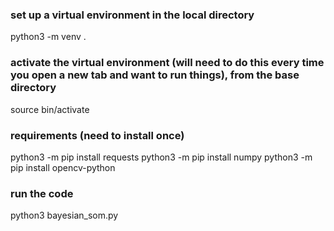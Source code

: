 ### set up a virtual environment in the local directory

python3 -m venv .

### activate the virtual environment (will need to do this every time you open a new tab and want to run things), from the base directory

source bin/activate

### requirements (need to install once)

python3 -m pip install requests
python3 -m pip install numpy
python3 -m pip install opencv-python

### run the code

python3 bayesian_som.py

